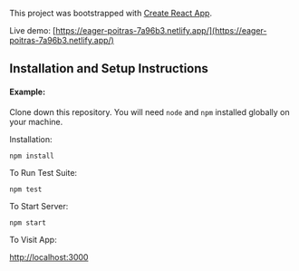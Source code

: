 This project was bootstrapped with [Create React App](https://github.com/facebook/create-react-app).

Live demo: [https://eager-poitras-7a96b3.netlify.app/](https://eager-poitras-7a96b3.netlify.app/)

## Installation and Setup Instructions

#### Example:

Clone down this repository. You will need `node` and `npm` installed globally on your machine.

Installation:

`npm install`

To Run Test Suite:

`npm test`

To Start Server:

`npm start`

To Visit App:

[http://localhost:3000](http://localhost:3000)
